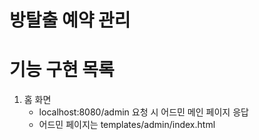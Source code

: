 # 방탈출 예약 관리

# 기능 구현 목록

1. 홈 화면
    - localhost:8080/admin 요청 시 어드민 메인 페이지 응답
    - 어드민 페이지는 templates/admin/index.html
